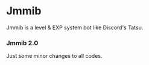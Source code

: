 # Jmmib
 Jmmib is a level & EXP system bot like Discord's Tatsu.

### Jmmib 2.0
 Just some minor changes to all codes.